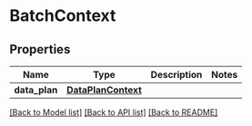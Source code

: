 # BatchContext

## Properties
Name | Type | Description | Notes
------------ | ------------- | ------------- | -------------
**data_plan** | [**DataPlanContext**](DataPlanContext.m) |  | 

[[Back to Model list]](../README.md#documentation-for-models) [[Back to API list]](../README.md#documentation-for-api-endpoints) [[Back to README]](../README.md)

